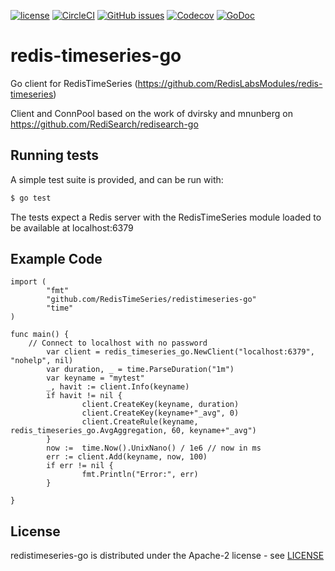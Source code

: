 [![license](https://img.shields.io/github/license/RedisTimeSeries/JRedisTimeSeries.svg)](https://github.com/RedisTimeSeries/JRedisTimeSeries)
[![CircleCI](https://circleci.com/gh/RedisTimeSeries/redistimeseries-go.svg?style=svg&circle-token=022ed6c86563cbb7d19ff4fd3ca6eab9053603f2)](https://circleci.com/gh/RedisTimeSeries/redistimeseries-go)
[![GitHub issues](https://img.shields.io/github/release/RedisTimeSeries/redistimeseries-go.svg)](https://github.com/RedisTimeSeries/redistimeseries-go/releases/latest)
[![Codecov](https://codecov.io/gh/RedisTimeSeries/redistimeseries-go/branch/master/graph/badge.svg)](https://codecov.io/gh/RedisTimeSeries/redistimeseries-go)
[![GoDoc](https://godoc.org/github.com/RedisTimeSeries/redistimeseries-go?status.svg)](https://godoc.org/github.com/RedisTimeSeries/redistimeseries-go)


# redis-timeseries-go

Go client for RedisTimeSeries (https://github.com/RedisLabsModules/redis-timeseries)

Client and ConnPool based on the work of dvirsky and mnunberg on https://github.com/RediSearch/redisearch-go


## Running tests

A simple test suite is provided, and can be run with:

```sh
$ go test
```

The tests expect a Redis server with the RedisTimeSeries module loaded to be available at localhost:6379

## Example Code

```
import (
        "fmt"
        "github.com/RedisTimeSeries/redistimeseries-go"
        "time"
)

func main() {
	// Connect to localhost with no password
        var client = redis_timeseries_go.NewClient("localhost:6379", "nohelp", nil)
        var duration, _ = time.ParseDuration("1m")
        var keyname = "mytest"
        _, havit := client.Info(keyname)
        if havit != nil {
                client.CreateKey(keyname, duration)
                client.CreateKey(keyname+"_avg", 0)
                client.CreateRule(keyname, redis_timeseries_go.AvgAggregation, 60, keyname+"_avg")
        }
        now :=  time.Now().UnixNano() / 1e6 // now in ms
        err := client.Add(keyname, now, 100)
        if err != nil {
                fmt.Println("Error:", err)
        }

}
```

## License

redistimeseries-go is distributed under the Apache-2 license - see [LICENSE](LICENSE)
